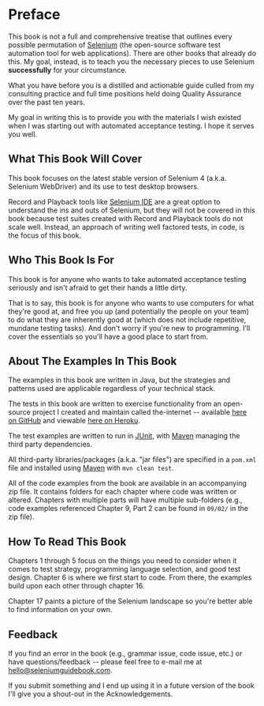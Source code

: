 # Preface

This book is not a full and comprehensive treatise that outlines every possible permutation of [Selenium](http://seleniumhq.org/) (the open-source software test automation tool for web applications). There are other books that already do this. My goal, instead, is to teach you the necessary pieces to use Selenium __successfully__ for your circumstance.

What you have before you is a distilled and actionable guide culled from my consulting practice and full time positions held doing Quality Assurance over the past ten years.

My goal in writing this is to provide you with the materials I wish existed when I was starting out with automated acceptance testing. I hope it serves you well.

## What This Book Will Cover

This book focuses on the latest stable version of Selenium 4 (a.k.a. Selenium WebDriver) and its use to test desktop browsers.

Record and Playback tools like [Selenium IDE](https://www.seleniumhq.org/selenium-ide/) are a great option to understand the ins and outs of Selenium, but they will not be covered in this book because test suites created with Record and Playback tools do not scale well. Instead, an approach of writing well factored tests, in code, is the focus of this book.

## Who This Book Is For

This book is for anyone who wants to take automated acceptance testing seriously and isn't afraid to get their hands a little dirty.

That is to say, this book is for anyone who wants to use computers for what they're good at, and free you up (and potentially the people on your team) to do what they are inherently good at (which does not include repetitive, mundane testing tasks). And don't worry if you're new to programming. I'll cover the essentials so you'll have a good place to start from.

## About The Examples In This Book

The examples in this book are written in Java, but the strategies and patterns used are applicable regardless of your technical stack.

The tests in this book are written to exercise functionality from an open-source project I created and maintain called the-internet -- available [here on GitHub](https://github.com/tourdedave/the-internet) and viewable [here on Heroku](http://the-internet.herokuapp.com/).

The test examples are written to run in [JUnit](http://junit.org/), with [Maven](http://maven.apache.org/) managing the third party dependencies.

All third-party libraries/packages (a.k.a. "jar files") are specified in a `pom.xml` file and installed using [Maven](https://maven.apache.org/) with `mvn clean test`.

All of the code examples from the book are available in an accompanying zip file. It contains folders for each chapter where code was written or altered. Chapters with multiple parts will have multiple sub-folders (e.g., code examples referenced Chapter 9, Part 2 can be found in `09/02/` in the zip file).

## How To Read This Book

Chapters 1 through 5 focus on the things you need to consider when it comes to test strategy, programming language selection, and good test design. Chapter 6 is where we first start to code. From there, the examples build upon each other through chapter 16.

Chapter 17 paints a picture of the Selenium landscape so you're better able to find information on your own.

## Feedback

If you find an error in the book (e.g., grammar issue, code issue, etc.) or have questions/feedback -- please feel free to e-mail me at <hello@seleniumguidebook.com>.

If you submit something and I end up using it in a future version of the book I'll give you a shout-out in the Acknowledgements.


